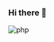 ### Hi there 👋
![php](https://user-images.githubusercontent.com/114564514/233624124-b5807322-232d-4e08-8d86-402bfe6b82bf.svg)
<!--
**Brdlucas/Brdlucas** is a ✨ _special_ ✨ repository because its `README.md` (this file) appears on your GitHub profile.

Here are some ideas to get you started:

- 🔭 I’m currently working on ...
- 🌱 I’m currently learning ...
- 👯 I’m looking to collaborate on ...
- 🤔 I’m looking for help with ...
- 💬 Ask me about ...
- 📫 How to reach me: ...
- 😄 Pronouns: ...
- ⚡ Fun fact: ...
-->

